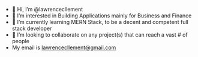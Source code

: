 - 👋 Hi, I’m @lawrencecllement
- 👀 I’m interested in Building Applications mainly for Business and Finance
- 🌱 I’m currently learning MERN Stack, to be a decent and competent full stack developer
- 💞️ I’m looking to collaborate on any project(s) that can reach a vast # of people 
- My email is lawrencecllement@gmail.com

<!---
lawrencecllement/lawrencecllement is a repository because its `README.md` (this file) appears on your GitHub profile.
You can click the Preview link to take a look at your changes.
--->
